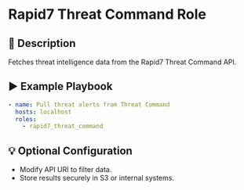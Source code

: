 # Rapid7 Threat Command Role

## 📖 Description

Fetches threat intelligence data from the Rapid7 Threat Command API.

## ▶️ Example Playbook

```yaml
- name: Pull threat alerts from Threat Command
  hosts: localhost
  roles:
    - rapid7_threat_command

```

## 💡 Optional Configuration

- Modify API URI to filter data.
- Store results securely in S3 or internal systems.
